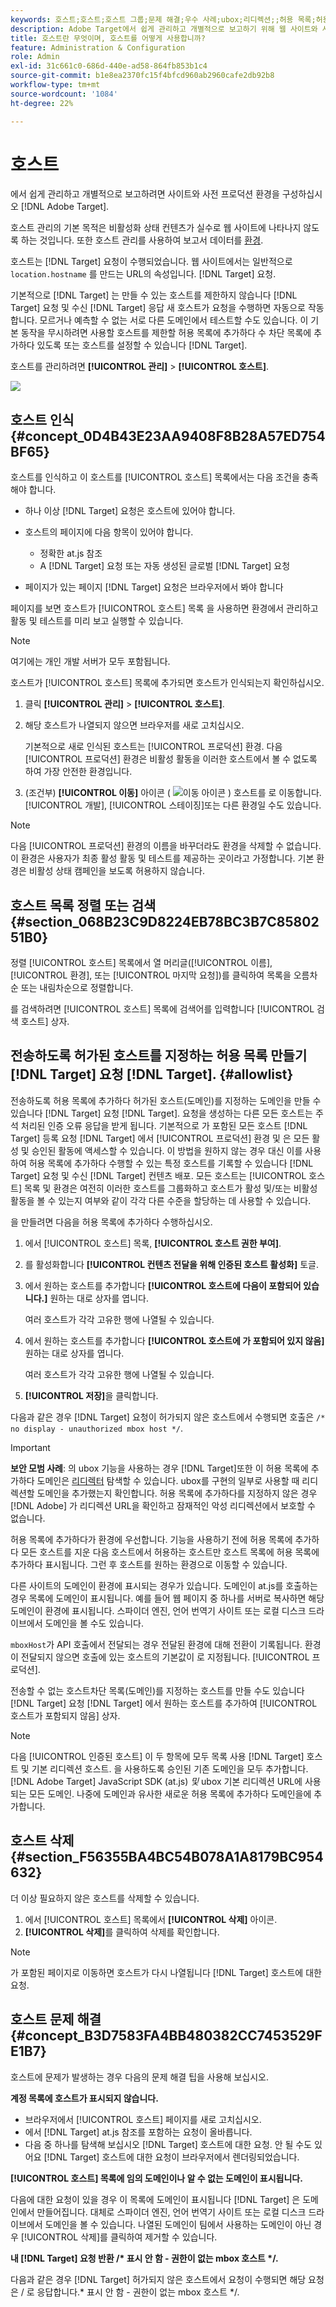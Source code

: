 ```yaml
---
keywords: 호스트;호스트;호스트 그룹;문제 해결;우수 사례;ubox;리디렉션;;허용 목록;허용 목록에 추가하다 블랙리스트;차단 목록에 추가하다
description: Adobe Target에서 쉽게 관리하고 개별적으로 보고하기 위해 웹 사이트와 사전 프로덕션 환경을 구성하는 방법을 알아봅니다.
title: 호스트란 무엇이며, 호스트를 어떻게 사용합니까?
feature: Administration & Configuration
role: Admin
exl-id: 31c661c0-686d-440e-ad58-864fb853b1c4
source-git-commit: b1e8ea2370fc15f4bfcd960ab2960cafe2db92b8
workflow-type: tm+mt
source-wordcount: '1084'
ht-degree: 22%

---
```


# 호스트

에서 쉽게 관리하고 개별적으로 보고하려면 사이트와 사전 프로덕션 환경을 구성하십시오 [!DNL Adobe Target].

호스트 관리의 기본 목적은 비활성화 상태 컨텐츠가 실수로 웹 사이트에 나타나지 않도록 하는 것입니다. 또한 호스트 관리를 사용하여 보고서 데이터를 [환경](/help/main/administrating-target/environments.md).

호스트는 [!DNL Target] 요청이 수행되었습니다. 웹 사이트에서는 일반적으로 `location.hostname` 를 만드는 URL의 속성입니다. [!DNL Target] 요청.

기본적으로 [!DNL Target] 는 만들 수 있는 호스트를 제한하지 않습니다 [!DNL Target] 요청 및 수신 [!DNL Target] 응답 새 호스트가 요청을 수행하면 자동으로 작동합니다. 모르거나 예측할 수 없는 서로 다른 도메인에서 테스트할 수도 있습니다. 이 기본 동작을 무시하려면 사용할 호스트를 제한할 허용 목록에 추가하다 수 차단 목록에 추가하다 있도록 또는 호스트를 설정할 수 있습니다 [!DNL Target].

호스트를 관리하려면 **[!UICONTROL 관리]** > **[!UICONTROL 호스트]**.

![](assets/hosts_list.png)

## 호스트 인식 {#concept_0D4B43E23AA9408F8B28A57ED754BF65}

호스트를 인식하고 이 호스트를 [!UICONTROL 호스트] 목록에서는 다음 조건을 충족해야 합니다.

* 하나 이상 [!DNL Target] 요청은 호스트에 있어야 합니다.
* 호스트의 페이지에 다음 항목이 있어야 합니다.

   * 정확한 at.js 참조
   * A [!DNL Target] 요청 또는 자동 생성된 글로벌 [!DNL Target] 요청

* 페이지가 있는 페이지 [!DNL Target] 요청은 브라우저에서 봐야 합니다

페이지를 보면 호스트가 [!UICONTROL 호스트] 목록 을 사용하면 환경에서 관리하고 활동 및 테스트를 미리 보고 실행할 수 있습니다.

>[!NOTE]
>
>여기에는 개인 개발 서버가 모두 포함됩니다.

호스트가 [!UICONTROL 호스트] 목록에 추가되면 호스트가 인식되는지 확인하십시오.

1. 클릭 **[!UICONTROL 관리]** > **[!UICONTROL 호스트]**.
1. 해당 호스트가 나열되지 않으면 브라우저를 새로 고치십시오.

   기본적으로 새로 인식된 호스트는 [!UICONTROL 프로덕션] 환경. 다음 [!UICONTROL 프로덕션] 환경은 비활성 활동을 이러한 호스트에서 볼 수 없도록 하여 가장 안전한 환경입니다.

1. (조건부) **[!UICONTROL 이동]** 아이콘 ( ![이동 아이콘](/help/main/administrating-target/assets/icon-move.png) ) 호스트를 로 이동합니다. [!UICONTROL 개발], [!UICONTROL 스테이징]또는 다른 환경일 수도 있습니다.

>[!NOTE]
>
>다음 [!UICONTROL 프로덕션] 환경의 이름을 바꾸더라도 환경을 삭제할 수 없습니다. 이 환경은 사용자가 최종 활성 활동 및 테스트를 제공하는 곳이라고 가정합니다. 기본 환경은 비활성 상태 캠페인을 보도록 허용하지 않습니다.

## 호스트 목록 정렬 또는 검색 {#section_068B23C9D8224EB78BC3B7C8580251B0}

정렬 [!UICONTROL 호스트] 목록에서 열 머리글([!UICONTROL 이름], [!UICONTROL 환경], 또는 [!UICONTROL 마지막 요청])를 클릭하여 목록을 오름차순 또는 내림차순으로 정렬합니다.

를 검색하려면 [!UICONTROL 호스트] 목록에 검색어를 입력합니다 [!UICONTROL 검색 호스트] 상자.

## 전송하도록 허가된 호스트를 지정하는 허용 목록 만들기 [!DNL Target] 요청 [!DNL Target]. {#allowlist}

전송하도록 허용 목록에 추가하다 허가된 호스트(도메인)를 지정하는 도메인을 만들 수 있습니다 [!DNL Target] 요청 [!DNL Target]. 요청을 생성하는 다른 모든 호스트는 주석 처리된 인증 오류 응답을 받게 됩니다. 기본적으로 가 포함된 모든 호스트 [!DNL Target] 등록 요청 [!DNL Target] 에서 [!UICONTROL 프로덕션] 환경 및 은 모든 활성 및 승인된 활동에 액세스할 수 있습니다. 이 방법을 원하지 않는 경우 대신 이를 사용하여 허용 목록에 추가하다 수행할 수 있는 특정 호스트를 기록할 수 있습니다 [!DNL Target] 요청 및 수신 [!DNL Target] 컨텐츠 배포. 모든 호스트는 [!UICONTROL 호스트] 목록 및 환경은 여전히 이러한 호스트를 그룹화하고 호스트가 활성 및/또는 비활성 활동을 볼 수 있는지 여부와 같이 각각 다른 수준을 할당하는 데 사용할 수 있습니다.

을 만들려면 다음을 허용 목록에 추가하다 수행하십시오.

1. 에서 [!UICONTROL 호스트] 목록, **[!UICONTROL 호스트 권한 부여]**.
1. 를 활성화합니다 **[!UICONTROL 컨텐츠 전달을 위해 인증된 호스트 활성화]** 토글.
1. 에서 원하는 호스트를 추가합니다 **[!UICONTROL 호스트에 다음이 포함되어 있습니다.]** 원하는 대로 상자를 엽니다.

   여러 호스트가 각각 고유한 행에 나열될 수 있습니다.

1. 에서 원하는 호스트를 추가합니다 **[!UICONTROL 호스트에 가 포함되어 있지 않음]** 원하는 대로 상자를 엽니다.

   여러 호스트가 각각 고유한 행에 나열될 수 있습니다.

1. **[!UICONTROL 저장]**&#x200B;을 클릭합니다.

다음과 같은 경우 [!DNL Target] 요청이 허가되지 않은 호스트에서 수행되면 호출은 `/* no display - unauthorized mbox host */`.

>[!IMPORTANT]
>
>**보안 모범 사례**: 의 ubox 기능을 사용하는 경우 [!DNL Target]또한 이 허용 목록에 추가하다 도메인은 [리디렉터](https://developer.adobe.com/target/implement/email/working-with-redirectors/) 탐색할 수 있습니다. ubox를 구현의 일부로 사용할 때 리디렉션할 도메인을 추가했는지 확인합니다. 허용 목록에 추가하다를 지정하지 않은 경우 [!DNL Adobe] 가 리디렉션 URL을 확인하고 잠재적인 악성 리디렉션에서 보호할 수 없습니다.
>
>허용 목록에 추가하다가 환경에 우선합니다. 기능을 사용하기 전에 허용 목록에 추가하다 모든 호스트를 지운 다음 호스트에서 허용하는 호스트만 호스트 목록에 허용 목록에 추가하다 표시됩니다. 그런 후 호스트를 원하는 환경으로 이동할 수 있습니다.

다른 사이트의 도메인이 환경에 표시되는 경우가 있습니다. 도메인이 at.js를 호출하는 경우 목록에 도메인이 표시됩니다. 예를 들어 웹 페이지 중 하나를 서버로 복사하면 해당 도메인이 환경에 표시됩니다. 스파이더 엔진, 언어 번역기 사이트 또는 로컬 디스크 드라이브에서 도메인을 볼 수도 있습니다.

`mboxHost`가 API 호출에서 전달되는 경우 전달된 환경에 대해 전환이 기록됩니다. 환경이 전달되지 않으면 호출에 있는 호스트의 기본값이 로 지정됩니다. [!UICONTROL 프로덕션].

전송할 수 없는 호스트차단 목록(도메인)를 지정하는 호스트를 만들 수도 있습니다 [!DNL Target] 요청 [!DNL Target] 에서 원하는 호스트를 추가하여 [!UICONTROL 호스트가 포함되지 않음] 상자.

>[!NOTE]
>
>다음 [!UICONTROL 인증된 호스트] 이 두 항목에 모두 목록 사용 [!DNL Target] 호스트 및 기본 리디렉션 호스트. 을 사용하도록 승인된 기존 도메인을 모두 추가합니다. [!DNL Adobe Target] JavaScript SDK (at.js) *및* ubox 기본 리디렉션 URL에 사용되는 모든 도메인. 나중에 도메인과 유사한 새로운 허용 목록에 추가하다 도메인을에 추가합니다.

## 호스트 삭제 {#section_F56355BA4BC54B078A1A8179BC954632}

더 이상 필요하지 않은 호스트를 삭제할 수 있습니다.

1. 에서 [!UICONTROL 호스트] 목록에서 **[!UICONTROL 삭제]** 아이콘.
1. **[!UICONTROL 삭제]**&#x200B;를 클릭하여 삭제를 확인합니다.

>[!NOTE]
>
>가 포함된 페이지로 이동하면 호스트가 다시 나열됩니다 [!DNL Target] 호스트에 대한 요청.

## 호스트 문제 해결 {#concept_B3D7583FA4BB480382CC7453529FE1B7}

호스트에 문제가 발생하는 경우 다음의 문제 해결 팁을 사용해 보십시오.

**계정 목록에 호스트가 표시되지 않습니다.**

* 브라우저에서 [!UICONTROL 호스트] 페이지를 새로 고치십시오.
* 에서 [!DNL Target] at.js 참조를 포함하는 요청이 올바릅니다.
* 다음 중 하나를 탐색해 보십시오 [!DNL Target] 호스트에 대한 요청. 안 될 수도 있어요 [!DNL Target] 호스트에 대한 요청이 브라우저에서 렌더링되었습니다.

**[!UICONTROL 호스트] 목록에 임의 도메인이나 알 수 없는 도메인이 표시됩니다.**

다음에 대한 요청이 있을 경우 이 목록에 도메인이 표시됩니다 [!DNL Target] 은 도메인에서 만들어집니다. 대체로 스파이더 엔진, 언어 번역기 사이트 또는 로컬 디스크 드라이브에서 도메인을 볼 수 있습니다. 나열된 도메인이 팀에서 사용하는 도메인이 아닌 경우 [!UICONTROL 삭제]를 클릭하여 제거할 수 있습니다.

**내 [!DNL Target] 요청 반환 /&#42; 표시 안 함 - 권한이 없는 mbox 호스트 &#42;/.**

다음과 같은 경우 [!DNL Target] 허가되지 않은 호스트에서 요청이 수행되면 해당 요청은 / 로 응답합니다.&#42; 표시 안 함 - 권한이 없는 mbox 호스트 &#42;/.
